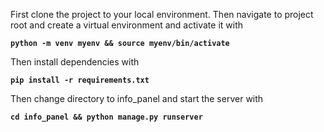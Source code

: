First clone the project to your local environment. Then navigate to project root and create a virtual environment and activate it with

**`python -m venv myenv && source myenv/bin/activate`**

Then install dependencies with

**`pip install -r requirements.txt`**

Then change directory to info_panel and start the server with

**`cd info_panel && python manage.py runserver`**
